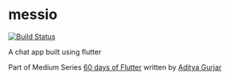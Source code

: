 # messio

[![Build Status](https://travis-ci.com/lvinist/messio-chat.svg?branch=main)](https://travis-ci.com/lvinist/messio-chat)

A chat app built using flutter

Part of Medium Series [60 days of Flutter](https://medium.com/@adityadroid/60-days-of-flutter-building-a-messenger-from-scratch-ab2c89e1fd0f) written by [Aditya Gurjar](https://medium.com/@adityadroid)